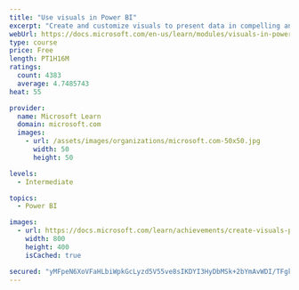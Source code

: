 ```yaml
---
title: "Use visuals in Power BI"
excerpt: "Create and customize visuals to present data in compelling and insightful ways."
webUrl: https://docs.microsoft.com/en-us/learn/modules/visuals-in-power-bi/
type: course
price: Free
length: PT1H16M
ratings:
  count: 4383
  average: 4.7485743
heat: 55

provider:
  name: Microsoft Learn
  domain: microsoft.com
  images:
    - url: /assets/images/organizations/microsoft.com-50x50.jpg
      width: 50
      height: 50

levels:
  - Intermediate

topics:
  - Power BI

images:
  - url: https://docs.microsoft.com/learn/achievements/create-visuals-power-bi-desktop-social.png
    width: 800
    height: 400
    isCached: true

secured: "yMFpeN6XoVFaHLbiWpkGcLyzd5V55ve8sIKDYI3HyDbMSk+2bYmAvWDI/TFgkw6WGWJLmqg+AFSllArTwpXXV+HHqJokaK02RSECM7iKOuj4bJBn2wzjUjSIdkdpB/M5R3ytvgFmnTYJtSz1W5wvEUMp/SpUqi4mATgVSNQRUmAbubzUKnAb4iRG6AzhK1zW33Zj5WyhqQxGJzVznZWWnSJOtWtPh+vuVx4UBz4aQ9rX7cSRmAQDOqjokqZpQCnJXVG5YMfEMAEaRxl3hBCdnhQPrnVs3afKJysi1Az3a5evvizwv18temPyY6A9v3rDJkfB2LXz38o9O5a1cnDsuTKTHo24cmr850otAckzmMry3gXdTX/7RmrDmu1EtDfZ03LgxFQTwAUV2sLj+BzERZq18pw42Q9Cd1qcbR96E5Y=;OFS4v+btXJX9TUI4wBwENA=="
---
```


